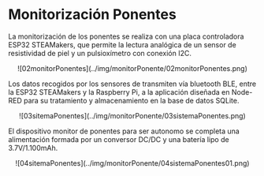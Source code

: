 # **Monitorización Ponentes**
La monitorización de los ponentes se realiza con una placa controladora ESP32 STEAMakers, que permite la lectura analógica de un sensor de resistividad de piel y un pulsioxímetro con conexión I2C.
<center>
![02monitorPonentes](../img/monitorPonente/02monitorPonentes.png)
</center>

Los datos recogidos por los sensores de transmiten vía bluetooth BLE, entre la ESP32 STEAMakers y la Raspberry Pi, a la aplicación diseñada en Node-RED para su tratamiento y almacenamiento en la base de datos SQLite.
<center>
![03sitemaPonentes](../img/monitorPonente/03sistemaPonentes.png)
</center>

El dispositivo monitor de ponentes para ser autonomo se completa una alimentación formada por un conversor DC/DC y una batería lipo de 3.7V/1.100mAh.
<center>
![04sitemaPonentes](../img/monitorPonente/04sistemaPonentes01.png)
</center>
